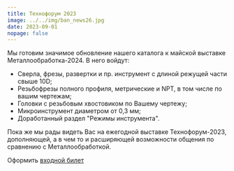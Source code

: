 ```yaml
---
title: Технофорум 2023
image: ../../img/ban_news26.jpg
date: 2023-09-01
nopage: false
---
```

Мы готовим значимое обновление нашего каталога к майской выставке Металлообработка-2024. В него войдут:

* Сверла, фрезы, развертки и пр. инструмент с длиной режущей части свыше 10D;
* Резьбофрезы полного профиля, метрические и NPT, в том числе по вашим чертежам;
* Головки с резьбовым хвостовиком по Вашему чертежу;
* Микроинструмент диаметром от 0,3 мм;
* Доработанный раздел "Режимы инструмента".

Пока же мы рады видеть Вас на ежегодной выставке Технофорум-2023, дополняющей, а в чем то и расширяющей возможности общения по сравнению с Металлообработкой. 

Оформить [входной билет](https://www.technoforum-expo.ru/ru/visitors/ticket)
